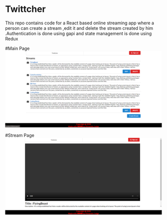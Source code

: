 # Twittcher
This repo contains code for a React based online streaming app where a person can create a stream ,edit it and delete the stream created by him .Authentication is done using gapi and state management is done using Redux

#Main Page
![Alt text](/screenshots/Main%20Page.PNG/?raw=true "Optional Title")

#Stream Page
![Alt text](/screenshots/Stream%20Page.PNG/?raw=true "Optional Title")

